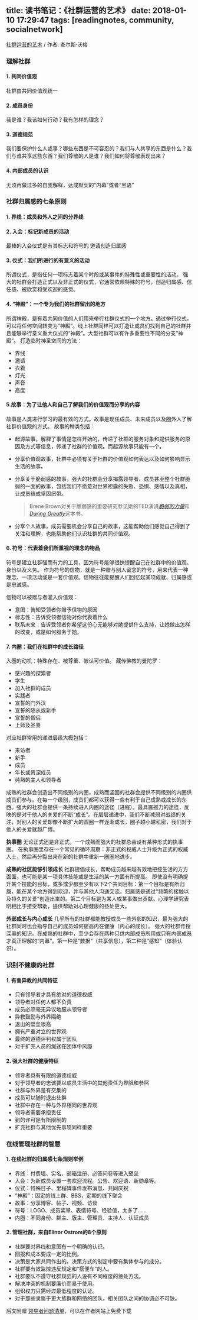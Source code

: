 title: 读书笔记：《社群运营的艺术》
date: 2018-01-10 17:29:47
tags: [readingnotes, community, socialnetwork]
---

[社群运营的艺术](https://book.douban.com/subject/27101605/) / 作者: 查尔斯·沃格

<!-- more -->

### **理解社群**
#### **1. 共同价值观**

社群由共同价值观统一

#### **2. 成员身份**

我是谁？我该如何行动？我有怎样的理念？

#### **3. 道德规范**

我们要保护什么人或事？哪些东西是不可容忍的？我们与人共享的东西是什么？我们与谁共享这些东西？我们尊敬的人是谁？我们如何将尊敬表现出来？

#### **4. 内部成员的认识**

无须再做过多的自我解释，达成默契的“内幕”或者“黑语”

### 社群归属感的七条原则
#### **1. 界线：成员和外人之间的分界线**

#### **2. 入会：标记新成员的活动**

最棒的入会仪式是有其标志和符号的
邀请创造归属感

#### **3. 仪式：我们所进行的有意义的活动**

所谓仪式，是指任何一项标志着某个时段或某事件的特殊性或重要性的活动。
强大的社群会打造正式以及非正式的仪式，它通常依赖特殊的符号，创造归属感、信任感、被欣赏和受欢迎的感觉。

#### **4. “神殿”：一个专为我们的社群留出的地方**

所谓神殿，是有着共同价值的人们用来举行社群仪式的一个地方。通过举行仪式，可以将任何空间转变为“神殿”。线上社群同样可以打造让成员们找到自己的社群并且能够举行意义重大仪式的“神殿”。大型社群可以有许多重要性不同的分支“神殿”。
打造临时神圣空间的方法：

  * 界线
  * 邀请
  * 衣着
  * 灯光
  * 声音
  * 高度

#### **5.故事：为了让他人和自己了解我们的价值观而分享的内容**

故事是人类进行学习的最有效的方式。故事是现任成员、未来成员以及圈外人了解社群价值观的方式。
故事的种类包括：

* 起源故事，解释了事情是怎样开始的，传递了社群的服务对象和提供服务的原因及方式等信息，传递了社群的价值观。而起源故事只能有一个。

* 分享价值观故事，社群中必须有关于社群的价值观如何表达以及如何影响显示生活的故事。

* 分享关于脆弱感的故事，强大的社群会分享揭露领导者、成员甚至整个社群脆弱的一面的故事，包括我们不愿意对世界袒露的失败、恐惧、感情以及真相，让成员结成坚固纽带。

  > Brene Brown对关于脆弱感的重要研究参见她的TED演讲[*脆弱的力量*](https://www.ted.com/talks/brene_brown_on_vulnerability)和[*Daring Greatly*](https://book.douban.com/subject/11403211/)这本书。

* 分享个人故事，成员需要机会分享自己的故事，这能帮助他们感觉自己得到了关注和理解，也能帮助他们认识社群的共同价值观。

#### **6. 符号：代表着我们所重视的理念的物品**

符号是建立社群强而有力的工具，因为符号能够很快提醒自己在社群中的价值观、身份以及义务。
作为符号的信物，就是一种赠与别人留念的符号，用来代表一种理念、一项活动或是一套价值观。信物往往能提醒人们回忆起某项成就、归属感或是忠诚感。

信物可以被赠与者灌入价值观：

  * 意图：告知受领者你赠予信物的原因
  * 标志性：告诉受领者信物对你代表着什么
  * 联系未来：告诉受领者你希望这份心无能够对她提供什么支持，让她做出怎样的改变，或是如何服务于她。

#### **7. 内圈：我们在社群中的成长路径**

入圈的动机：特殊存在、被尊重、被认可价值。
藏传佛教的曼陀罗：

  * 感兴趣的探索者
  * 学生
  * 加入社群的成员
  * 实践者
  * 宣誓的门外汉
  * 宣誓的随从或新手
  * 宣誓的僧侣
  * 上师及圣贤

对应社群常用的递进层级大概包括：
  * 来访者
  * 新手
  * 成员
  * 年长或资深成员
  * 纯熟的主人和领导者

成熟的社群会创造出不同级别的内圈，成熟而坚固的社群会提供不同级别的内圈供成员们参与。在每一个级别，成员们都可以获得一些有利于自己成熟或成长的东西。强大的社群会提供一条持续进入内圈的途径（进程）。最具震撼力的途径，反映的是对于他人的关爱的不断“成长”。在层层递进中，我们不断减弱对战绩的关注，对别人的关爱却像不断扩大的圆圈一样逐渐成长，圈子越小越私密，我们对于他人的关爱就越广博。

**执事圈**
无论正式还是非正式，一个成熟而强大的社群总会设有某种形式的执事圈。
在执事圈里存在一个常见的循环周期：非正式的权威人士升级为正式的权威人士，然后再分裂出来在新的社群中重新一圈圈地进步。

**成熟的社区能够引领成长**
社群提倡成长，帮助成员越来越有效地把控生活的方方面面，也可能是某一项具体技能或是生活的某一方面有所提高。
即使没有明确提升某个技能的目标，或多或少都至少有以下2个共同目标：第一个目标是有所归属，能在某个地方得到欢迎，并与其他人沟通交流。归属感是通过“频繁的接触以及持久的关爱”创造出来的。第二个目标是为某人或某事做出贡献。心理学研究表明相比于接受帮助，提供帮助对心理健康的益处更大。

**外部成长与内心成长**
几乎所有的社群都能教授成员一些外部的知识，最为强大的社群同时也会指导自己的成员如何提高内在健康（内心的成长）。
强大的社群传授深奥的知识。在成熟的社群中，至少会存在两种只供内部成员所用或只有内部成员才真正理解的“内幕”。第一种是“数据”（共享信息），第二种是“感知”（体验认识）。

### **识别不健康的社群**
#### **1. 有害异教的共同特征**

* 只有领导者才具有绝对的道德权威
* 领导者对任何人都不负责
* 成员必须毫无异议地服从领导者
* 异教鼓励与外界隔绝
* 退出的壁垒很高
* 拥有严重对立的世界观
* 最终的道德评判权属于团队
* 对于扩充人员的痴迷在团体中风靡

#### **2. 强大社群的健康特征**

* 领导者具有有限的道德权威
* 对于领导者的忠诚要以成员生活中的其他责任为界限和参照
* 社群与外界是有交集的
* 成员可以随时退出社群
* 社群中存在一种与外界相同的世界观
* 领导者需要承担责任
* 到的许可是有所限制的
* 扩充社群与其他优先事项同样重要

### **在线管理社群的智慧**
#### **1. 在线社群的归属感七条规则举例**

* 界线：付费墙、实名、邮箱注册、必答问卷等进入壁垒
* 入会：为新成员设置一套欢迎流程。公告、欢迎语、新勋章等。
* 仪式：特殊日子、里程碑事件发布消息、共同庆祝
* “神殿”：固定的线上群、BBS，定期的线下聚会
* 故事：分享博客、帖子、视频、访谈
* 符号：LOGO、成员奖章、表情符号、经验值，太多了……
* 内圈：不同身份、群主、版主、管理员、主持人、认证成员

#### **2. 管理社群，来自Elinor Ostrom的8个原则**

* 社群要对界线和意图有一个明确的认识。
* 回报和成本要成一定的比例。
* 决策是大家共同作出的。决策方式的制定中要有集体参与的成分。
* 社群要有效监控违反规定和“搭便车”的人。
* 社群要队不遵守社群规范的人设有不同程度的惩处方法。
* 解决冲突的机制要廉价而易于使用。
* 组织权力只需经过最低程度的认证。
* 对于那些隶属于更大族群和网络的团队，相关团队之间的协调必不可缺。

后文附赠 [领导者问题清单](http://www.charlesvogl.com/downloads/)，可以在作者网站上免费下载